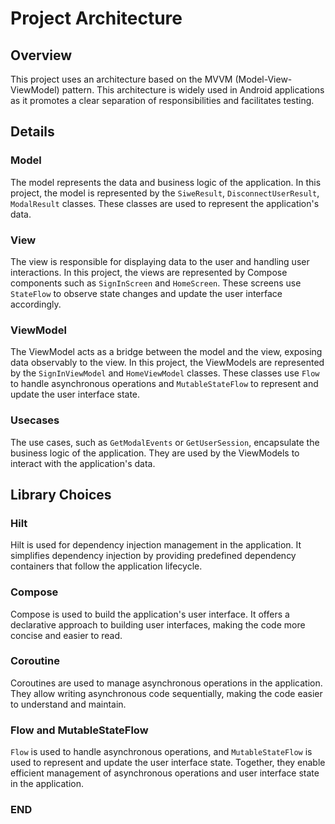 # Project Architecture

## Overview

This project uses an architecture based on the MVVM (Model-View-ViewModel) pattern. This architecture is widely used in Android applications as it promotes a clear separation of responsibilities and facilitates testing.

## Details

### Model

The model represents the data and business logic of the application. In this project, the model is represented by the `SiweResult`, `DisconnectUserResult`, `ModalResult` classes. These classes are used to represent the application's data.

### View

The view is responsible for displaying data to the user and handling user interactions. In this project, the views are represented by Compose components such as `SignInScreen` and `HomeScreen`. These screens use `StateFlow` to observe state changes and update the user interface accordingly.

### ViewModel

The ViewModel acts as a bridge between the model and the view, exposing data observably to the view. In this project, the ViewModels are represented by the `SignInViewModel` and `HomeViewModel` classes. These classes use `Flow` to handle asynchronous operations and `MutableStateFlow` to represent and update the user interface state.

### Usecases

The use cases, such as `GetModalEvents` or `GetUserSession`, encapsulate the business logic of the application. They are used by the ViewModels to interact with the application's data.

## Library Choices

### Hilt

Hilt is used for dependency injection management in the application. It simplifies dependency injection by providing predefined dependency containers that follow the application lifecycle.

### Compose

Compose is used to build the application's user interface. It offers a declarative approach to building user interfaces, making the code more concise and easier to read.

### Coroutine

Coroutines are used to manage asynchronous operations in the application. They allow writing asynchronous code sequentially, making the code easier to understand and maintain.

### Flow and MutableStateFlow

`Flow` is used to handle asynchronous operations, and `MutableStateFlow` is used to represent and update the user interface state. Together, they enable efficient management of asynchronous operations and user interface state in the application.

### END